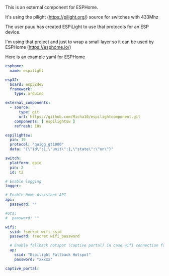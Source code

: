 This is an external component for ESPHome.

It's using the pilight (https://pilight.org/) source for switches with 433Mhz

The user puuu has created ESPiLight to use that protocols for an ESP device.

I'm using that project and just to wrap a small layer so it can be used by ESPHome (https://esphome.io/)

Here is an example yaml for ESPHome

``` yaml
esphome:
  name: espilight

esp32:
  board: esp32dev
  framework:
    type: arduino

external_components:
  - source:
      type: git
      url: https://github.com/Micha10/espilightcomponent.git
    components: [ espilightsw ]
    refresh: 10s

espilightsw:
  pin: 19
  protocol: "quigg_gt1000"
  data: "{\"id\":1,\"unit\":1,\"state\":\"on\"}"

switch:
  platform: gpio
  pin: 2
  id: t2

# Enable logging
logger:

# Enable Home Assistant API
api:
  password: ""

#ota:
#  password: ""

wifi:
  ssid: !secret wifi_ssid
  password: !secret wifi_password

  # Enable fallback hotspot (captive portal) in case wifi connection fails
  ap:
    ssid: "Espilight Fallback Hotspot"
    password: "xxxxx"

captive_portal:

```